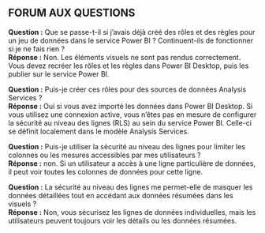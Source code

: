 ## <a name="faq"></a>FORUM AUX QUESTIONS
**Question :** Que se passe-t-il si j’avais déjà créé des rôles et des règles pour un jeu de données dans le service Power BI ? Continuent-ils de fonctionner si je ne fais rien ?  
**Réponse :** Non. Les éléments visuels ne sont pas rendus correctement. Vous devez recréer les rôles et les règles dans Power BI Desktop, puis les publier sur le service Power BI.

**Question :** Puis-je créer ces rôles pour des sources de données Analysis Services ?  
**Réponse :** Oui si vous avez importé les données dans Power BI Desktop. Si vous utilisez une connexion active, vous n’êtes pas en mesure de configurer la sécurité au niveau des lignes (RLS) au sein du service Power BI. Celle-ci se définit localement dans le modèle Analysis Services.

**Question :** Puis-je utiliser la sécurité au niveau des lignes pour limiter les colonnes ou les mesures accessibles par mes utilisateurs ?  
**Réponse :** non. Si un utilisateur a accès à une ligne particulière de données, il peut voir toutes les colonnes de données pour cette ligne.

**Question :** La sécurité au niveau des lignes me permet-elle de masquer les données détaillées tout en accédant aux données résumées dans les visuels ?  
**Réponse :** Non, vous sécurisez les lignes de données individuelles, mais les utilisateurs peuvent toujours voir les détails ou les données résumées.

